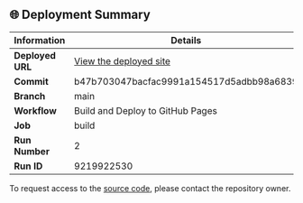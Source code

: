 ## 🌐 Deployment Summary

| Information | Details |
|-------------|---------|
| **Deployed URL** | [View the deployed site](https://First-Matter.github.io/multiplayer-test) |
| **Commit** | b47b703047bacfac9991a154517d5adbb98a6839 |
| **Branch** | main |
| **Workflow** | Build and Deploy to GitHub Pages |
| **Job** | build |
| **Run Number** | 2 |
| **Run ID** | 9219922530 |

To request access to the [source code](https://github.com/First-Matter/playroom-hello-world), please contact the repository owner.
